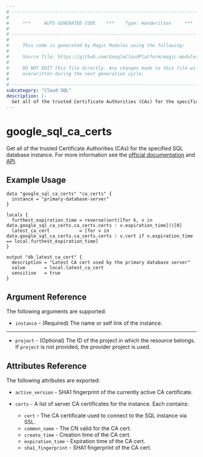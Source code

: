 ```yaml
---
# ----------------------------------------------------------------------------
#
#     ***     AUTO GENERATED CODE    ***    Type: Handwritten     ***
#
# ----------------------------------------------------------------------------
#
#     This code is generated by Magic Modules using the following:
#
#     Source file: https://github.com/GoogleCloudPlatform/magic-modules/tree/main/mmv1/third_party/terraform/website/docs/d/sql_ca_certs.html.markdown
#
#     DO NOT EDIT this file directly. Any changes made to this file will be
#     overwritten during the next generation cycle.
#
# ----------------------------------------------------------------------------
subcategory: "Cloud SQL"
description: |-
  Get all of the trusted Certificate Authorities (CAs) for the specified SQL database instance.
---
```


# google_sql_ca_certs

Get all of the trusted Certificate Authorities (CAs) for the specified SQL database instance. For more information see the
[official documentation](https://cloud.google.com/sql/)
and
[API](https://cloud.google.com/sql/docs/mysql/admin-api/rest/v1beta4/instances/listServerCas).


## Example Usage

```hcl
data "google_sql_ca_certs" "ca_certs" {
  instance = "primary-database-server"
}

locals {
  furthest_expiration_time = reverse(sort([for k, v in data.google_sql_ca_certs.ca_certs.certs : v.expiration_time]))[0]
  latest_ca_cert           = [for v in data.google_sql_ca_certs.ca_certs.certs : v.cert if v.expiration_time == local.furthest_expiration_time]
}

output "db_latest_ca_cert" {
  description = "Latest CA cert used by the primary database server"
  value       = local.latest_ca_cert
  sensitive   = true
}
```

## Argument Reference

The following arguments are supported:

* `instance` - (Required) The name or self link of the instance.

---

* `project` - (Optional) The ID of the project in which the resource belongs. If `project` is not provided, the provider project is used.

## Attributes Reference

The following attributes are exported:

* `active_version` - SHA1 fingerprint of the currently active CA certificate.

* `certs` - A list of server CA certificates for the instance. Each contains:
  * `cert` - The CA certificate used to connect to the SQL instance via SSL.
  * `common_name` - The CN valid for the CA cert.
  * `create_time` - Creation time of the CA cert.
  * `expiration_time` - Expiration time of the CA cert.
  * `sha1_fingerprint` - SHA1 fingerprint of the CA cert.

